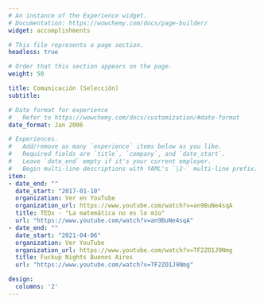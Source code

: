 ```yaml
---
# An instance of the Experience widget.
# Documentation: https://wowchemy.com/docs/page-builder/
widget: accomplishments

# This file represents a page section.
headless: true

# Order that this section appears on the page.
weight: 50

title: Comunicación (Selección)
subtitle:

# Date format for experience
#   Refer to https://wowchemy.com/docs/customization/#date-format
date_format: Jan 2006

# Experiences.
#   Add/remove as many `experience` items below as you like.
#   Required fields are `title`, `company`, and `date_start`.
#   Leave `date_end` empty if it's your current employer.
#   Begin multi-line descriptions with YAML's `|2-` multi-line prefix.
item:
- date_end: ""
  date_start: "2017-01-10"
  organization: Ver en YouTube
  organization_url: https://www.youtube.com/watch?v=an9BuNe4sqA
  title: TEDx - "La matemática no es lo mío"
  url: "https://www.youtube.com/watch?v=an9BuNe4sqA"
- date_end: ""
  date_start: "2021-04-06"
  organization: Ver YouTube
  organization_url: https://www.youtube.com/watch?v=TF2ZO1J9Nmg
  title: Fuckup Nights Buenos Aires
  url: "https://www.youtube.com/watch?v=TF2ZO1J9Nmg"

design:
  columns: '2'
---
```


